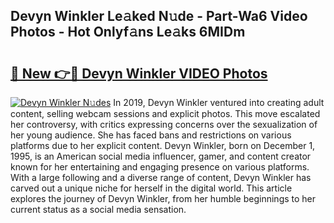 ## Devyn Winkler Le𝚊ked N𝚞de - Part-Wa6 Video Photos - Hot Onlyf𝚊ns Le𝚊ks 6MIDm

# <h2><a href="http://ac33978.deff.icu/?id=Devyn+Winkler">🔗 New 👉🔴 Devyn Winkler VIDEO Photos</a></h2>

[![Devyn Winkler N𝚞des](https://i.imgur.com/rIISA9y.gif)](http://ac33978.deff.icu/?id=Devyn+Winkler)
In 2019, Devyn Winkler ventured into creating adult content, selling webcam sessions and explicit photos. This move escalated her controversy, with critics expressing concerns over the sexualization of her young audience. She has faced bans and restrictions on various platforms due to her explicit content. Devyn Winkler, born on December 1, 1995, is an American social media influencer, gamer, and content creator known for her entertaining and engaging presence on various platforms. With a large following and a diverse range of content, Devyn Winkler has carved out a unique niche for herself in the digital world. This article explores the journey of Devyn Winkler, from her humble beginnings to her current status as a social media sensation.
